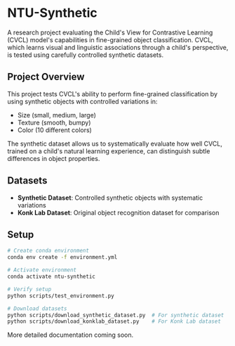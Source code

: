 # NTU-Synthetic

A research project evaluating the Child's View for Contrastive Learning (CVCL) model's capabilities in fine-grained object classification. CVCL, which learns visual and linguistic associations through a child's perspective, is tested using carefully controlled synthetic datasets.

## Project Overview
This project tests CVCL's ability to perform fine-grained classification by using synthetic objects with controlled variations in:
- Size (small, medium, large)
- Texture (smooth, bumpy)
- Color (10 different colors)

The synthetic dataset allows us to systematically evaluate how well CVCL, trained on a child's natural learning experience, can distinguish subtle differences in object properties.

## Datasets
- **Synthetic Dataset**: Controlled synthetic objects with systematic variations
- **Konk Lab Dataset**: Original object recognition dataset for comparison

## Setup
```bash
# Create conda environment
conda env create -f environment.yml

# Activate environment
conda activate ntu-synthetic

# Verify setup
python scripts/test_environment.py

# Download datasets
python scripts/download_synthetic_dataset.py  # For synthetic dataset
python scripts/download_konklab_dataset.py    # For Konk Lab dataset
```

More detailed documentation coming soon.